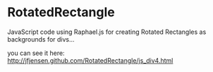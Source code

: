 RotatedRectangle
================

JavaScript code using Raphael.js for creating Rotated Rectangles as backgrounds for divs...

you can see it here: http://jfjensen.github.com/RotatedRectangle/js_div4.html